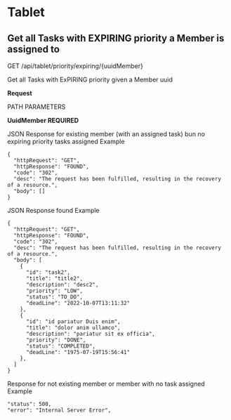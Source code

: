 # Tablet

## Get all Tasks with EXPIRING priority a Member is assigned to

GET /api/tablet/priority/expiring/{uuidMember}

Get all Tasks with ExPIRING priority given a Member uuid

**Request**

PATH PARAMETERS

**UuidMember REQUIRED**


JSON Response for existing member (with an assigned task) bun no expiring priority tasks assigned Example

``` 
{
  "httpRequest": "GET",
  "httpResponse": "FOUND",
  "code": "302",
  "desc": "The request has been fulfilled, resulting in the recovery of a resource.",
  "body": []
}
```


JSON Response found Example

``` 
{
  "httpRequest": "GET",
  "httpResponse": "FOUND",
  "code": "302",
  "desc": "The request has been fulfilled, resulting in the recovery of a resource.",
  "body": [
    {
      "id": "task2",
      "title": "title2",
      "description": "desc2",
      "priority": "LOW",
      "status": "TO_DO",
      "deadLine": "2022-10-07T13:11:32"
    },
    {
      "id": "id pariatur Duis enim",
      "title": "dolor anim ullamco",
      "description": "pariatur sit ex officia",
      "priority": "DONE",
      "status": "COMPLETED",
      "deadLine": "1975-07-19T15:56:41"
    },
  ]
} 
``` 

Response for not existing member or member with no task assigned Example

```
"status": 500,
"error": "Internal Server Error",
```